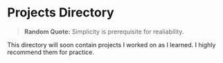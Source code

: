 # Projects Directory

> **Random Quote:** Simplicity is prerequisite for realiability.

This directory will soon contain projects I worked on as I learned. I highly recommend them for practice.

